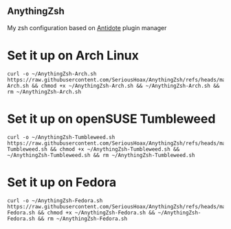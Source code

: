 ## AnythingZsh
My zsh configuration based on [Antidote](https://github.com/mattmc3/antidote) plugin manager
# Set it up on Arch Linux
```
curl -o ~/AnythingZsh-Arch.sh https://raw.githubusercontent.com/SeriousHoax/AnythingZsh/refs/heads/main/AnythingZsh-Arch.sh && chmod +x ~/AnythingZsh-Arch.sh && ~/AnythingZsh-Arch.sh && rm ~/AnythingZsh-Arch.sh
```
# Set it up on openSUSE Tumbleweed
```
curl -o ~/AnythingZsh-Tumbleweed.sh https://raw.githubusercontent.com/SeriousHoax/AnythingZsh/refs/heads/main/AnythingZsh-Tumbleweed.sh && chmod +x ~/AnythingZsh-Tumbleweed.sh && ~/AnythingZsh-Tumbleweed.sh && rm ~/AnythingZsh-Tumbleweed.sh
```
# Set it up on Fedora
```
curl -o ~/AnythingZsh-Fedora.sh https://raw.githubusercontent.com/SeriousHoax/AnythingZsh/refs/heads/main/AnythingZsh-Fedora.sh && chmod +x ~/AnythingZsh-Fedora.sh && ~/AnythingZsh-Fedora.sh && rm ~/AnythingZsh-Fedora.sh
```